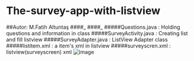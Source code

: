 # The-survey-app-with-listview
##Autor: M.Fatih Altuntaş
####_
####_
#####Questions.java       : Holding questions and information in class
#####SurveyActivity.java  : Creating list and fill listview
#####SurveyAdapter.java   : ListView Adapter class
#####listitem.xml         : a item's xml in listview
#####surveyscren.xml      : listview(surveyscreen) xml
![image](https://cloud.githubusercontent.com/assets/13722649/16833390/cfd11452-49b7-11e6-807f-13799724419c.png})
